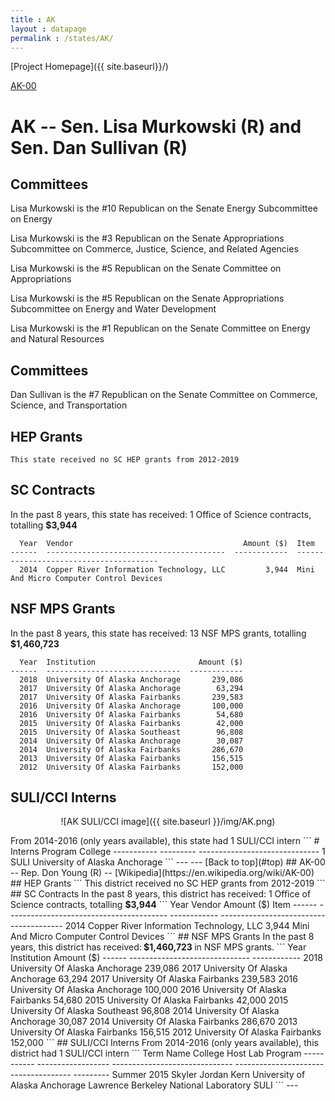 ```yaml
---
title : AK
layout : datapage
permalink : /states/AK/
---
```

<a name="top"></a>
[Project Homepage]({{ site.baseurl}}/)


[AK-00](#AK-00)  

# AK -- Sen. Lisa Murkowski (R) and  Sen. Dan Sullivan (R)
## Committees
Lisa Murkowski is the #10 Republican on the Senate Energy Subcommittee on Energy 

Lisa Murkowski is the #3 Republican on the Senate Appropriations Subcommittee on Commerce, Justice, Science, and Related Agencies 

Lisa Murkowski is the #5 Republican on the Senate Committee on Appropriations 

Lisa Murkowski is the #5 Republican on the Senate Appropriations Subcommittee on Energy and Water Development 

Lisa Murkowski is the #1 Republican on the Senate Committee on Energy and Natural Resources 

## Committees
Dan Sullivan is the #7 Republican on the Senate Committee on Commerce, Science, and Transportation 

## HEP Grants
```
This state received no SC HEP grants from 2012-2019
```
## SC Contracts
In the past 8 years, this state has received:
1 Office of Science contracts, totalling <b> $3,944</b>
```
  Year  Vendor                                      Amount ($)  Item
------  ----------------------------------------  ------------  ---------------------------------------
  2014  Copper River Information Technology, LLC         3,944  Mini And Micro Computer Control Devices
```
## NSF MPS Grants
In the past 8 years, this state has received:
13 NSF MPS grants, totalling <b> $1,460,723</b>
```
  Year  Institution                       Amount ($)
------  ------------------------------  ------------
  2018  University Of Alaska Anchorage       239,086
  2017  University Of Alaska Anchorage        63,294
  2017  University Of Alaska Fairbanks       239,583
  2016  University Of Alaska Anchorage       100,000
  2016  University Of Alaska Fairbanks        54,680
  2015  University Of Alaska Fairbanks        42,000
  2015  University Of Alaska Southeast        96,808
  2014  University Of Alaska Anchorage        30,087
  2014  University Of Alaska Fairbanks       286,670
  2013  University Of Alaska Fairbanks       156,515
  2012  University Of Alaska Fairbanks       152,000
```
## SULI/CCI Interns
<p align="center">
![AK SULI/CCI image]({{ site.baseurl }}/img/AK.png)
</p>
From 2014-2016 (only years available), this state had 1 SULI/CCI intern
```
  # Interns  Program    College
-----------  ---------  ------------------------------
          1  SULI       University of Alaska Anchorage
```
---
---
<a name="AK-00"></a>
[Back to top](#top)
## AK-00 -- Rep. Don Young (R) -- [Wikipedia](https://en.wikipedia.org/wiki/AK-00)
## HEP Grants
```
This district received no SC HEP grants from 2012-2019
```
## SC Contracts
In the past 8 years, this district has received:
1 Office of Science contracts, totalling <b> $3,944</b>
```
  Year  Vendor                                      Amount ($)  Item
------  ----------------------------------------  ------------  ---------------------------------------
  2014  Copper River Information Technology, LLC         3,944  Mini And Micro Computer Control Devices
```
## NSF MPS Grants
In the past 8 years, this district has received:<b> $1,460,723 </b>in NSF MPS grants.
```
  Year  Institution                       Amount ($)
------  ------------------------------  ------------
  2018  University Of Alaska Anchorage       239,086
  2017  University Of Alaska Anchorage        63,294
  2017  University Of Alaska Fairbanks       239,583
  2016  University Of Alaska Anchorage       100,000
  2016  University Of Alaska Fairbanks        54,680
  2015  University Of Alaska Fairbanks        42,000
  2015  University Of Alaska Southeast        96,808
  2014  University Of Alaska Anchorage        30,087
  2014  University Of Alaska Fairbanks       286,670
  2013  University Of Alaska Fairbanks       156,515
  2012  University Of Alaska Fairbanks       152,000
```
## SULI/CCI Interns
From 2014-2016 (only years available), this district had 1 SULI/CCI intern
```
Term         Name                College                         Host Lab                               Program
-----------  ------------------  ------------------------------  -------------------------------------  ---------
Summer 2015  Skyler Jordan Kern  University of Alaska Anchorage  Lawrence Berkeley National Laboratory  SULI
```
---
